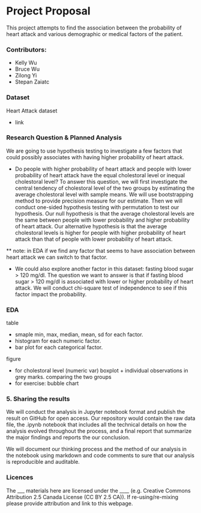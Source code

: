 # Project Proposal

This project attempts to find the association between the probability of heart attack and various demographic or medical factors of the patient.

### Contributors:
- Kelly Wu
- Bruce Wu
- Zilong Yi
- Stepan Zaiatc

### Dataset
Heart Attack dataset
- link

### Research Question & Planned Analysis
We are going to use hypothesis testing to investigate a few factors that could possibly associates with having higher probability of heart attack.
- Do people with higher probability of heart attack and people with lower probability of heart attack have the equal cholestoral level or inequal cholestoral level? To answer this question, we will first investigate the central tendency of cholestoral level of the two groups by estimating the average cholestoral level with sample means. We will use bootstrapping method to provide precision measure for our estimate. Then we will conduct one-sided hypothesis testing with permutation to test our hypothesis. Our null hypothesis is that the average cholestoral levels are the same between people with lower probability and higher probability of heart attack. Our alternative hypothesis is that the average cholestoral levels is higher for people with higher probability of heart attack than that of people with lower probability of heart attack.

** note: in EDA if we find any factor that seems to have association between heart attack we can switch to that factor.

- We could also explore another factor in this dataset: fasting blood sugar > 120 mg/dl. The question we want to answer is that if fasting blood sugar > 120 mg/dl is associated with lower or higher probability of heart attack. We will conduct chi-square test of independence to see if this factor impact the probability.


### EDA
table
- smaple min, max, median, mean, sd for each factor.
- histogram for each numeric factor.
- bar plot for each categorical factor.

figure 
- for cholestoral level (numeric var) boxplot + individual observations in grey marks. comparing the two groups
- for exercise: bubble chart


### 5. Sharing the results
We will conduct the analysis in Jupyter notebook format and publish the result on GitHub for open access. Our repository would contain the raw data file, the .ipynb notebook that includes all the technical details on how the analysis evolved throughout the process, and a final report that summarize the major findings and reports the our conclusion. 

We will document our thinking process and the method of our analysis in the notebook using markdown and code comments to sure that our analysis is reproducible and auditable.

### Licences
The ___ materials here are licensed under the ____ (e.g. Creative Commons Attribution 2.5 Canada License (CC BY 2.5 CA)). If re-using/re-mixing please provide attribution and link to this webpage.

